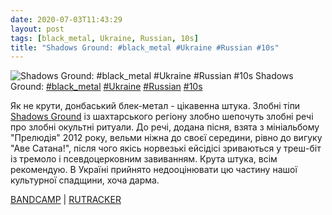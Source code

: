 ```yaml
---
date: 2020-07-03T11:43:29
layout: post
tags: [black_metal, Ukraine, Russian, 10s]
title: "Shadows Ground: #black_metal #Ukraine #Russian #10s"
---
```

![Shadows Ground: #black_metal #Ukraine #Russian #10s](https://res.cloudinary.com/vast-space-unexplored/image/upload/photos/photo_1012_03-07-2020_11-43-29.jpg)
Shadows Ground: [#black_metal](/tags/#black_metal) [#Ukraine](/tags/#Ukraine) [#Russian](/tags/#Russian) [#10s](/tags/#10s)

Як не крути, донбаський блек-метал - цікавенна штука. Злобні тіпи [Shadows Ground](/2020-06-16-shadows-ground--black-metal-atmospheric-black-metal) із шахтарського регіону злобно шепочуть злобні речі про злобні окультні ритуали. До речі, додана пісня, взята з мініальбому &quot;Прелюдія&quot; 2012 року, вельми ніжна до своєї середини, рівно до вигуку &quot;Аве Сатана!&quot;, після чого якісь норвезькі ейсідісі зриваються у треш-біт із тремоло і псевдоцерковним завиванням. Крута штука, всім рекомендую. В Україні прийнято недооцінювати цю частину нашої культурної спадщини, хоча дарма.

[BANDCAMP](https://shadowsgroundofficial.bandcamp.com/album/praeludium) \| [RUTRACKER](https://rutracker.org/forum/viewtopic.php?t=2122258)